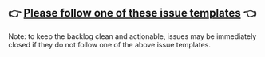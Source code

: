 ## 👉 [Please follow one of these issue templates](https://github.com/facebookincubator/fbt/issues/new/choose) 👈

Note: to keep the backlog clean and actionable, issues may be immediately closed if they do not follow one of the above issue templates.
